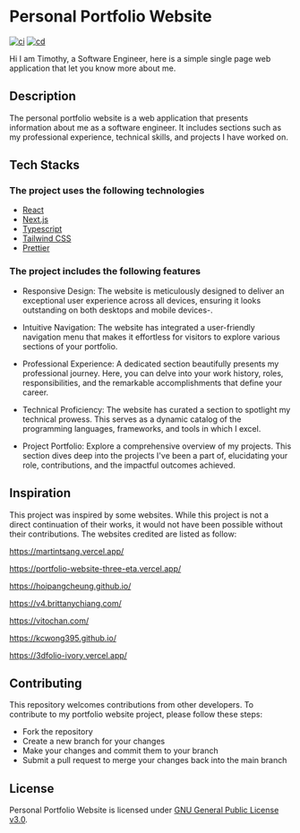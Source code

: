 # Personal Portfolio Website
[![ci](https://github.com/ttiimmothy/personal-portfolio-website/actions/workflows/ci.yml/badge.svg)](https://github.com/ttiimmothy/personal-portfolio-website/actions/workflows/ci.yml)
[![cd](https://github.com/ttiimmothy/personal-portfolio-website/actions/workflows/cd.yml/badge.svg)](https://github.com/ttiimmothy/personal-portfolio-website/actions/workflows/cd.yml)

Hi I am Timothy, a Software Engineer, here is a simple single page web application that let you know more about me.

## Description

The personal portfolio website is a web application that presents information about me as a software engineer. It includes sections such as my professional experience, technical skills, and projects I have worked on.

## Tech Stacks

### The project uses the following technologies

- [React](https://react.dev)
- [Next.js](https://nextjs.org/)
- [Typescript](https://www.typescriptlang.org/)
- [Tailwind CSS](https://tailwindcss.com/)
- [Prettier](https://prettier.io/)

### The project includes the following features

- Responsive Design: The website is meticulously designed to deliver an exceptional user experience across all devices, ensuring it looks outstanding on both desktops and mobile devices-.

- Intuitive Navigation: The website has integrated a user-friendly navigation menu that makes it effortless for visitors to explore various sections of your portfolio.

- Professional Experience: A dedicated section beautifully presents my professional journey. Here, you can delve into your work history, roles, responsibilities, and the remarkable accomplishments that define your career.

- Technical Proficiency: The website has  curated a section to spotlight my technical prowess. This serves as a dynamic catalog of the programming languages, frameworks, and tools in which I excel.

- Project Portfolio: Explore a comprehensive overview of my projects. This section dives deep into the projects I've been a part of, elucidating your role, contributions, and the impactful outcomes achieved.

## Inspiration

This project was inspired by some websites. While this project is not a direct continuation of their works, it would not have been possible without their contributions. The websites credited are listed as follow:

<https://martintsang.vercel.app/>

<https://portfolio-website-three-eta.vercel.app/>

<https://hoipangcheung.github.io/>

<https://v4.brittanychiang.com/>

<https://vitochan.com/>

<https://kcwong395.github.io/>

<https://3dfolio-ivory.vercel.app/>

## Contributing

This repository welcomes contributions from other developers. To contribute to my portfolio website project, please follow these steps:

- Fork the repository
- Create a new branch for your changes
- Make your changes and commit them to your branch
- Submit a pull request to merge your changes back into the main branch

## License

Personal Portfolio Website is licensed under [GNU General Public License v3.0](LICENSE).
